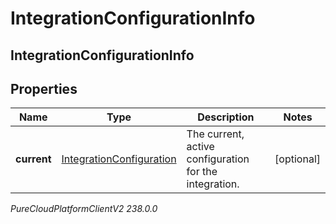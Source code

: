 # IntegrationConfigurationInfo

## IntegrationConfigurationInfo

## Properties

|Name | Type | Description | Notes|
|------------ | ------------- | ------------- | -------------|
| **current** | [IntegrationConfiguration](IntegrationConfiguration) | The current, active configuration for the integration. | [optional] |



_PureCloudPlatformClientV2 238.0.0_
